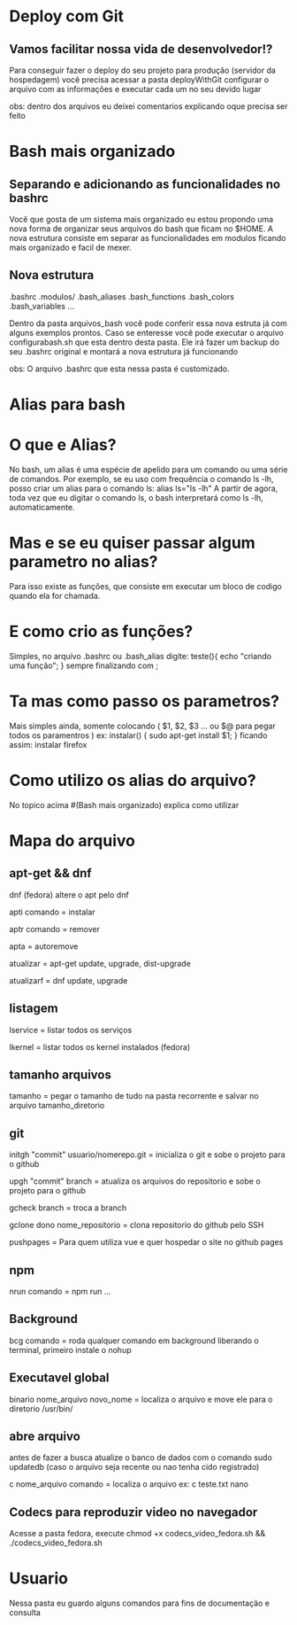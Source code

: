 # Deploy com Git

## Vamos facilitar nossa vida de desenvolvedor!?

Para conseguir fazer o deploy do seu projeto para produção (servidor da hospedagem)
você precisa acessar a pasta deployWithGit configurar o arquivo com as informações
e executar cada um no seu devido lugar

obs: dentro dos arquivos eu deixei comentarios explicando oque precisa ser feito

# Bash mais organizado

## Separando e adicionando as funcionalidades no bashrc

Você que gosta de um sistema mais organizado eu estou propondo uma nova forma de organizar seus arquivos do bash que ficam no $HOME. 
A nova estrutura consiste em separar as funcionalidades em modulos ficando mais organizado e facil de mexer.

## Nova estrutura

.bashrc 
.modulos/
    .bash_aliases
    .bash_functions
    .bash_colors
    .bash_variables
    ...

Dentro da pasta arquivos_bash você pode conferir essa nova estruta já com alguns exemplos prontos.
Caso se enteresse você pode executar o arquivo configurabash.sh que esta dentro desta pasta.
Ele irá fazer um backup do seu .bashrc original e montará a nova estrutura já funcionando

obs: O arquivo .bashrc que esta nessa pasta é customizado.

# Alias para bash

# O que e Alias?

No bash, um alias é uma espécie de apelido para um comando ou uma série de comandos.
Por exemplo, se eu uso com frequência o comando ls -lh, posso criar um alias para o comando ls:
alias ls="ls -lh"
A partir de agora, toda vez que eu digitar o comando ls, o bash interpretará como ls -lh, automaticamente.

# Mas e se eu quiser passar algum parametro no alias?

Para isso existe as funções, 
que consiste em executar um bloco de codigo quando ela for chamada.

# E como crio as funções?

Simples, no arquivo .bashrc ou .bash_alias digite:
teste(){ echo "criando uma função"; } sempre finalizando com ;

# Ta mas como passo os parametros?

Mais simples ainda, somente colocando ( $1, $2, $3 ... ou $@ para pegar todos os paramentros )
ex: instalar() { sudo apt-get install $1; } ficando assim: instalar firefox

# Como utilizo os alias do arquivo?

No topico acima #(Bash mais organizado) explica como utilizar

# Mapa do arquivo

## apt-get && dnf

dnf (fedora) altere o apt pelo dnf

apti comando = instalar

aptr comando = remover

apta = autoremove

atualizar = apt-get update, upgrade, dist-upgrade

atualizarf = dnf update, upgrade

## listagem

lservice = listar todos os serviços

lkernel = listar todos os kernel instalados (fedora)

## tamanho arquivos

tamanho = pegar o tamanho de tudo na pasta recorrente e salvar no arquivo tamanho_diretorio

## git

initgh "commit" usuario/nomerepo.git = inicializa o git e sobe o projeto para o github

upgh "commit" branch = atualiza os arquivos do repositorio e sobe o projeto para o github

gcheck branch = troca a branch

gclone dono nome_repositorio = clona repositorio do github pelo SSH

pushpages = Para quem utiliza vue e quer hospedar o site no github pages

## npm

nrun comando = npm run ... 

## Background

bcg comando = roda qualquer comando em background liberando o terminal, primeiro instale o nohup

## Executavel global

binario nome_arquivo novo_nome = localiza o arquivo e move ele para o diretorio /usr/bin/

## abre arquivo

antes de fazer a busca atualize o banco de dados com o comando sudo updatedb 
(caso o arquivo seja recente ou nao tenha cido registrado)

c nome_arquivo comando = localiza o arquivo ex: c teste.txt nano

## Codecs para reproduzir video no navegador

Acesse a pasta fedora, execute chmod +x codecs_video_fedora.sh && ./codecs_video_fedora.sh

# Usuario

Nessa pasta eu guardo alguns comandos para fins de documentação e consulta